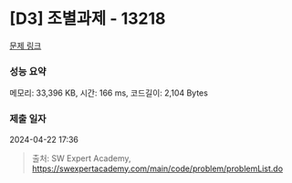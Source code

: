# [D3] 조별과제 - 13218 

[문제 링크](https://swexpertacademy.com/main/code/problem/problemDetail.do?contestProbId=AXzjvCCq-PwDFASs) 

### 성능 요약

메모리: 33,396 KB, 시간: 166 ms, 코드길이: 2,104 Bytes

### 제출 일자

2024-04-22 17:36



> 출처: SW Expert Academy, https://swexpertacademy.com/main/code/problem/problemList.do